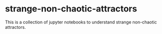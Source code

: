 # strange-non-chaotic-attractors
This is a collection of jupyter notebooks to understand strange non-chaotic attractors.
